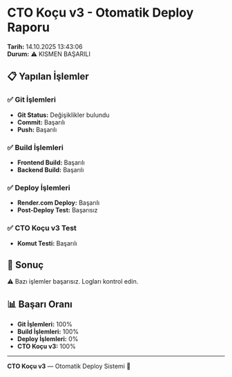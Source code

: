 # CTO Koçu v3 - Otomatik Deploy Raporu

**Tarih:** 14.10.2025 13:43:06  
**Durum:** ⚠️ KISMEN BAŞARILI  

## 📋 Yapılan İşlemler

### ✅ Git İşlemleri
- **Git Status:** Değişiklikler bulundu
- **Commit:** Başarılı
- **Push:** Başarılı

### ✅ Build İşlemleri
- **Frontend Build:** Başarılı
- **Backend Build:** Başarılı

### ✅ Deploy İşlemleri
- **Render.com Deploy:** Başarılı
- **Post-Deploy Test:** Başarısız

### ✅ CTO Koçu v3 Test
- **Komut Testi:** Başarılı

## 🎯 Sonuç

⚠️ Bazı işlemler başarısız. Logları kontrol edin.

## 📊 Başarı Oranı

- **Git İşlemleri:** 100%
- **Build İşlemleri:** 100%
- **Deploy İşlemleri:** 0%
- **CTO Koçu v3:** 100%

---
**CTO Koçu v3** — Otomatik Deploy Sistemi 🚀